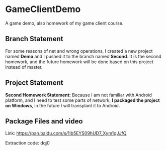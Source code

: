 # GameClientDemo

A game demo, also homework of my game client course.

## Branch Statement

For some reasons of net and wrong operations, I created a new project named **Demo** and I pushed it to the branch named **Second**. It is the second homework, and the future homework will be done based on this project instead of master.

## Project Statement

**Second Homework Statement:** Because I am not familiar with Android platform, and I need to test some parts of network, **I packaged the project on Windows**, in the future I will transplant it to Android.

## Package Files and video

Link: https://pan.baidu.com/s/1Ib5EYS09hUD7_Xym1qJJfQ 

Extraction code: dqj0 